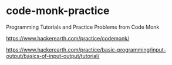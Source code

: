 # code-monk-practice
Programming Tutorials and Practice Problems from Code Monk

https://www.hackerearth.com/practice/codemonk/

https://www.hackerearth.com/practice/basic-programming/input-output/basics-of-input-output/tutorial/